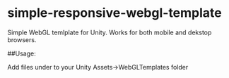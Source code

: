 # simple-responsive-webgl-template
Simple WebGL temlplate for Unity.
Works for both mobile and dekstop browsers.

##Usage:

Add files under to your Unity Assets->WebGLTemplates folder 
